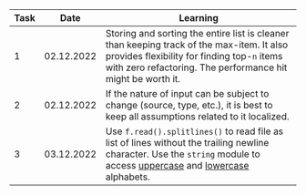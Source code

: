 |Task|Date  |Learning|
|----|----  |--------|
|1|02.12.2022|Storing and sorting the entire list is cleaner than keeping track of the max-item. It also provides flexibility for finding top-`n` items with zero refactoring. The performance hit might be worth it.|
|2|02.12.2022|If the nature of input can be subject to change (source, type, etc.), it is best to keep all assumptions related to it localized.
|3|03.12.2022|Use `f.read().splitlines()` to read file as list of lines without the trailing newline character. Use the `string` module to access [uppercase](https://docs.python.org/3/library/string.html#string.ascii_uppercase, "uppercase docs") and [lowercase](https://docs.python.org/3/library/string.html#string.ascii_lowercase, "lowercase docs") alphabets.